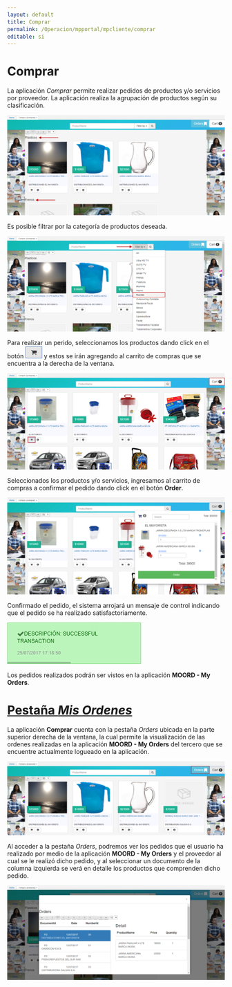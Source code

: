 ```yaml
---
layout: default
title: Comprar
permalink: /Operacion/mpportal/mpcliente/comprar
editable: si
---
```


# Comprar

La aplicación _Comprar_ permite realizar pedidos de productos y/o servicios por proveedor. La aplicación realiza la agrupación de productos según su clasificación.  

![](comprar3.png)

Es posible filtrar por la categoría de productos deseada.  

![](comprar4.png)

Para realizar un perido, seleccionamos los productos dando click en el botón ![](carro.png) y estos se irán agregando al carrito de compras que se encuentra a la derecha de la ventana.  

![](comprar.png)

Seleccionados los productos y/o servicios, ingresamos al carrito de compras a confirmar el pedido dando click en el botón **Order**.  

![](pedido.png)

Confirmado el pedido, el sistema arrojará un mensaje de control indicando que el pedido se ha realizado satisfactoriamente.  

![](confirmacion.png)

Los pedidos realizados podrán ser vistos en la aplicación **MOORD - My Orders**.

# [Pestaña _Mis Ordenes_](http://docs.oasiscom.com/Operacion/mpportal/mpcliente/comprar#pestaña-mis-ordenes)

La aplicación **Comprar** cuenta con la pestaña _Orders_ ubicada en la parte superior derecha de la ventana, la cual permite la visualización de las ordenes realizadas en la aplicación **MOORD - My Orders** del tercero que se encuentre actualmente logueado en la aplicación.  

![](comprar1.png)

Al acceder a la pestaña _Orders_, podremos ver los pedidos que el usuario ha realizado por medio de la aplicación **MOORD - My Orders** y el proveedor al cual se le realizó dicho pedido, y al seleccionar un documento de la columna izquierda se verá en detalle los productos que comprenden dicho pedido.  

![](comprar6.png)
